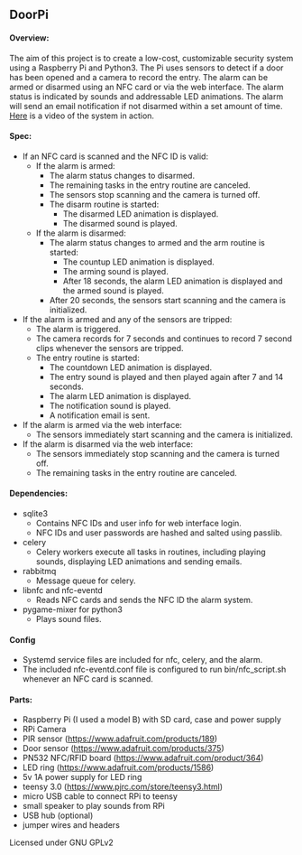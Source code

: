 ## DoorPi

#### Overview:

The aim of this project is to create a low-cost, customizable security system using a Raspberry Pi and Python3.
The Pi uses sensors to detect if a door has been opened and a camera to record the entry.
The alarm can be armed or disarmed using an NFC card or via the web interface.
The alarm status is indicated by sounds and addressable LED animations.
The alarm will send an email notification if not disarmed within a set amount of time.
[Here](https://youtu.be/7nwuVskN5R8) is a video of the system in action.

#### Spec:
* If an NFC card is scanned and the NFC ID is valid:
    * If the alarm is armed:
        * The alarm status changes to disarmed.
        * The remaining tasks in the entry routine are canceled.
        * The sensors stop scanning and the camera is turned off.
        * The disarm routine is started:
            * The disarmed LED animation is displayed.
            * The disarmed sound is played.
    * If the alarm is disarmed:
        * The alarm status changes to armed and the arm routine is started:
            * The countup LED animation is displayed.
            * The arming sound is played.
            * After 18 seconds, the alarm LED animation is displayed and the armed sound is played.
        * After 20 seconds, the sensors start scanning and the camera is initialized.
* If the alarm is armed and any of the sensors are tripped:
    * The alarm is triggered.
    * The camera records for 7 seconds and continues to record 7 second clips whenever the sensors are tripped.
    * The entry routine is started:
        * The countdown LED animation is displayed.
        * The entry sound is played and then played again after 7 and 14 seconds.
        * The alarm LED animation is displayed.
        * The notification sound is played.
        * A notification email is sent.
* If the alarm is armed via the web interface:
    * The sensors immediately start scanning and the camera is initialized.
* If the alarm is disarmed via the web interface:
    * The sensors immediately stop scanning and the camera is turned off.
    * The remaining tasks in the entry routine are canceled.

#### Dependencies:
* sqlite3
    * Contains NFC IDs and user info for web interface login.
    * NFC IDs and user passwords are hashed and salted using passlib.
* celery
    * Celery workers execute all tasks in routines, including playing sounds, displaying LED animations and sending emails.
* rabbitmq
    * Message queue for celery.
* libnfc and nfc-eventd
    * Reads NFC cards and sends the NFC ID the alarm system.
* pygame-mixer for python3
    * Plays sound files.

#### Config
* Systemd service files are included for nfc, celery, and the alarm.
* The included nfc-eventd.conf file is configured to run bin/nfc_script.sh whenever an NFC card is scanned.

#### Parts:
* Raspberry Pi (I used a model B) with SD card, case and power supply
* RPi Camera
* PIR sensor (https://www.adafruit.com/products/189)
* Door sensor (https://www.adafruit.com/products/375)
* PN532 NFC/RFID board (https://www.adafruit.com/product/364)
* LED ring (https://www.adafruit.com/products/1586)
* 5v 1A power supply for LED ring
* teensy 3.0 (https://www.pjrc.com/store/teensy3.html)
* micro USB cable to connect RPi to teensy
* small speaker to play sounds from RPi
* USB hub (optional)
* jumper wires and headers

Licensed under GNU GPLv2